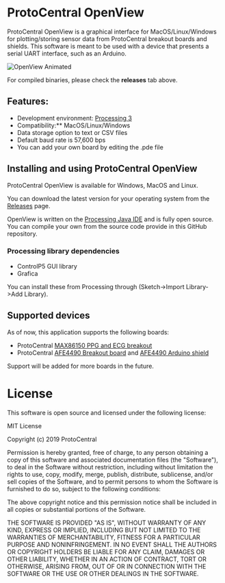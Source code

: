 # ProtoCentral OpenView

ProtoCentral OpenView is a graphical interface for MacOS/Linux/Windows for plotting/storing sensor data from ProtoCentral breakout boards and shields. This software is meant to be used with a device that presents a serial UART interface, such as an Arduino.



![OpenView Animated](images/openview_anim.gif)

For compiled binaries, please check the **releases** tab above.

## Features:

* Development environment: [Processing 3](https://processing.org/)
* Compatibility:** MacOS/Linux/Windows
* Data storage option to text or CSV files
* Default baud rate is 57,600 bps
* You can add your own board by editing the .pde file

## Installing and using ProtoCentral OpenView


ProtoCentral OpenView is available for Windows, MacOS and Linux.

You can download the latest version for your operating system from the [Releases](https://github.com/Protocentral/protocentral_openview/releases) page. 

OpenView is written on the [Processing Java IDE](https://processing.org/download/) and is fully open source. You can compile your own from the source code provide in this GitHub repository. 

### Processing library dependencies

* ControlP5 GUI library
* Grafica

You can install these from Processing through (Sketch->Import Library->Add Library).

## Supported devices

As of now, this application supports the following boards:
* ProtoCentral [MAX86150 PPG and ECG breakout](https://protocentral.com/product/protocentral-max86150-ppg-and-ecg-breakout-with-qwiic-v2/)
* ProtoCentral [AFE4490 Breakout board](https://protocentral.com/product/protocentral-afe4490-pulse-oximeter-breakout-board-kit/) and [AFE4490 Arduino shield](https://protocentral.com/product/protocentral-afe4490-pulse-oximeter-shield-for-arduino-v2/)

Support will be added for more boards in the future.

# License

This software is open source and licensed under the following license:

MIT License

Copyright (c) 2019 ProtoCentral

Permission is hereby granted, free of charge, to any person obtaining a copy
of this software and associated documentation files (the "Software"), to deal
in the Software without restriction, including without limitation the rights
to use, copy, modify, merge, publish, distribute, sublicense, and/or sell
copies of the Software, and to permit persons to whom the Software is
furnished to do so, subject to the following conditions:

The above copyright notice and this permission notice shall be included in all
copies or substantial portions of the Software.

THE SOFTWARE IS PROVIDED "AS IS", WITHOUT WARRANTY OF ANY KIND, EXPRESS OR
IMPLIED, INCLUDING BUT NOT LIMITED TO THE WARRANTIES OF MERCHANTABILITY,
FITNESS FOR A PARTICULAR PURPOSE AND NONINFRINGEMENT. IN NO EVENT SHALL THE
AUTHORS OR COPYRIGHT HOLDERS BE LIABLE FOR ANY CLAIM, DAMAGES OR OTHER
LIABILITY, WHETHER IN AN ACTION OF CONTRACT, TORT OR OTHERWISE, ARISING FROM,
OUT OF OR IN CONNECTION WITH THE SOFTWARE OR THE USE OR OTHER DEALINGS IN THE
SOFTWARE.
